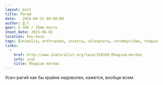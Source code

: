 ```yaml
---
layout: post
title: Рагий
date:   2016-04-21 00:00:00
author: Д.Г.
gear: E-300 / 35mm macro
shoot_date: 2015-06-02
location: Ёль-база
tags: [animalia, arthropoda, insecta, coleoptera, cerambycidae, rhagium, megarhagium, rhagium mordax]
links:
  -
    href: http://www.inaturalist.org/taxa/320109-Rhagium-mordax
    info: inat
    title: Rhagium mordax
---
```


Усач-рагий как бы крайне недоволен, кажется, вообще всем.
